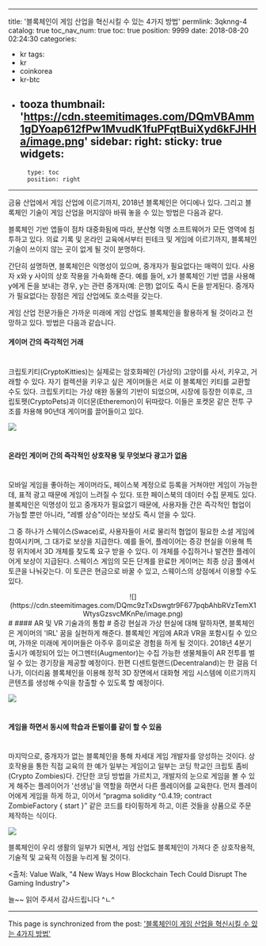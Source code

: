 
---
title: '블록체인이 게임 산업을 혁신시킬 수 있는 4가지 방법'
permlink: 3qknng-4
catalog: true
toc_nav_num: true
toc: true
position: 9999
date: 2018-08-20 02:24:30
categories:
- kr
tags:
- kr
- coinkorea
- kr-btc
- tooza
thumbnail: 'https://cdn.steemitimages.com/DQmVBAmm1gDYoap612fPw1MvudK1fuPFqtBuiXyd6kFJHHa/image.png'
sidebar:
    right:
        sticky: true
widgets:
    -
        type: toc
        position: right
---


금융 산업에서 게임 산업에 이르기까지, 2018년 블록체인은 어디에나 있다. 그리고 블록체인 기술이 게임 산업을 머지않아 바꿔 놓을 수 있는 방법은 다음과 같다.

블록체인 기반 앱들이 점차 대중화됨에 따라, 분산형 익명 소프트웨어가 모든 영역에 침투하고 있다. 의료 기록 및 온라인 교육에서부터 핀테크 및 게임에 이르기까지, 블록체인 기술이 쓰이지 않는 곳이 없게 될 것이 분명하다. 

간단히 설명하면, 블록체인은 익명성이 있으며, 중개자가 필요없다는 매력이 있다. 사용자 x와 y 사이의 상호 작용을 가속화해 준다. 예를 들어, x가 블록체인 기반 앱을 사용해 y에게 돈을 보내는 경우, y는 관련 중개자(예: 은행) 없이도 즉시 돈을 받게된다. 중개자가 필요없다는 장점은 게임 산업에도 호소력을 갖는다.

게임 산업 전문가들은 가까운 미래에 게임 산업도 블록체인을 활용하게 될 것이라고 전망하고 있다. 방법은 다음과 같습니다.

#### 게이머 간의 즉각적인 거래
#
크립토키티(CryptoKitties)는 실제로는 암호화페인 (가상의) 고양이를 사서, 키우고, 거래할 수 있다. 자기 컬렉션을 키우고 싶은 게이머들은 서로 이 블록체인 키티를 교환할 수도 있다. 크립토키티는 가상 애완 동물의 기반이 되었으며, 시장에 등장한 이후로, 크립토펫(CryptoPets)과 이더몬(Etheremon)이 뒤따랐다. 이들은 포켓몬 같은 전투 구조를 차용해 90년대 게이머를 끌어들이고 있다. 

![](https://cdn.steemitimages.com/DQmVBAmm1gDYoap612fPw1MvudK1fuPFqtBuiXyd6kFJHHa/image.png)
#
#### 온라인 게이머 간의 즉각적인 상호작용 및 무엇보다 광고가 없음
#
모바일 게임을 좋아하는 게이머라도, 페이스북 계정으로 등록을 거쳐야만 게임이 가능한데, 표적 광고 때문에 게임이 느려질 수 있다. 또한 페이스북의 데이터 수집 문제도 있다. 블록체인은 익명성이 있고 중개자가 필요없기 때문에, 사용자들 간은 즉각적인 협업이 가능할 뿐만 아니라,  "레벨 상승"이라는 보상도 즉시 얻을 수 있다.

그 중 하나가 스웨이스(Swace)로, 사용자들이 서로 물리적 협업이 필요한 소셜 게임에 참여시키며, 그 대가로 보상을 지급한다. 예를 들어, 플레이어는 증강 현실을 이용해 특정 위치에서 3D 개체를 찾도록 요구 받을 수 있다. 이 개체를 수집하거나 발견한 플레이어게 보상이 지급된다. 스웨이스 게임의 모든 단계를 완료한 게이머는 최종 상금 풀에서 토큰을 나눠갖는다. 이 토큰은 현금으로 바꿀 수 있고, 스웨이스의 상점에서 이용할 수도 있다. 

<center>
![](https://cdn.steemitimages.com/DQmc9zTxDswgtr9F677pqbAhbRVzTemX1WtysGzsvcMKnPe/image.png)
</center>
#
#### AR 및 VR 기술과의 통합
#
증강 현실과 가상 현실에 대해 말하자면, 블록체인은 게이머의 'IRL' 꿈을 실현하게 해준다. 블록체인 게임에 AR과 VR을 포함시킬 수 있으며, 가까운 미래에 게이머들은 아주우 흥미로운 경험을 하게 될 것이다.  2018년 4분기 출시가 예정되어 있는 어그멘터(Augmentor)는 수집 가능한 생물체들이 AR 전투를 벌일 수 있는 경기장을 제공할 예정이다. 한편 디센트럴랜드(Decentraland)는 한 걸음 더 나가, 이더리움 블록체인을 이용해 정적 3D 장면에서 대화형 게임 시스템에 이르기까지 콘텐츠를 생성해 수익을 창출할 수 있도록 할 예정이다. 

![](https://cdn.steemitimages.com/DQmNj6tFT64bsmwdYHy3HZ7mXLc2kSXadWZzsMzZ1fJsyMU/image.png)
#
#### 게임을 하면서 동시에 학습과 돈벌이를 같이 할 수 있음
#
마지막으로,  중개자가 없는 블록체인을 통해 차세대 게임 개발자를 양성하는 것이다. 상호작용을 통한 직접 교육의 한 예가 일부는 게임이고 일부는 코딩 학교인 크립토 좀비(Crypto Zombies)다.  간단한 코딩 방법을 가르치고, 개발자의 눈으로 게임을 볼 수 있게 해주는 플레이어가 '선생님'을 역할을 하면서 다른 플레이어를 교육한다. 먼저 플레이어에게 게임을 하게 하고, 이어서 “pragma solidity ^0.4.19; contract ZombieFactory { start }” 같은 코드를 타이핑하게 하고, 이른 것들을 상품으로 주문 제작하는 식이다.

![](https://cdn.steemitimages.com/DQmXJxW83ciwWEuWxnBkNVCUPeVuiH1cQSbiKVkCAAnW9s9/image.png)

블록체인이 우리 생활의 일부가 되면서, 게임 산업도 블록체인이 가져다 준 상호작용적, 기술적 및 교육적 이점을 누리게 될 것이다.

<출처: Value Walk, "4 New Ways How Blockchain Tech Could Disrupt The Gaming Industry">

늘~~ 읽어 주셔서 감사드립니다 ^ㄴ^

- - -

This page is synchronized from the post: ['블록체인이 게임 산업을 혁신시킬 수 있는 4가지 방법'](https://steemit.com/@pius.pius/3qknng-4)
